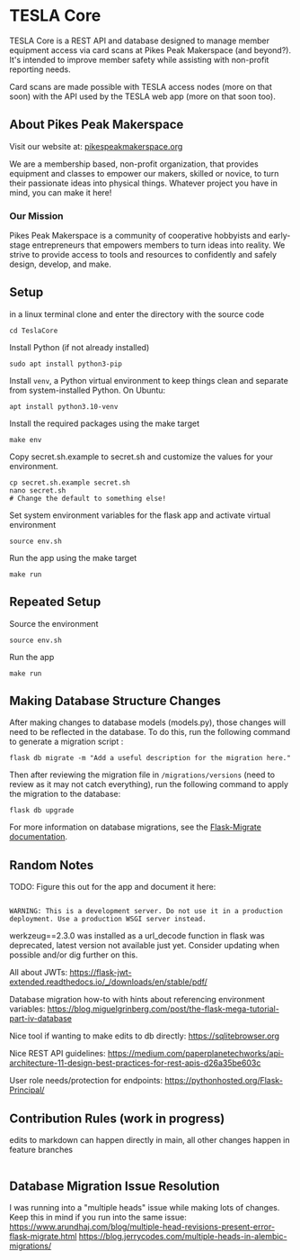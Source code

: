 # TESLA Core

TESLA Core is a REST API and database designed to manage member equipment access via card scans at Pikes Peak Makerspace (and beyond?). It's intended to improve member safety while assisting with non-profit reporting needs.

Card scans are made possible with TESLA access nodes (more on that soon) with the API used by the TESLA web app (more on that soon too).

## About Pikes Peak Makerspace

Visit our website at: [pikespeakmakerspace.org](https://pikespeakmakerspace.org)

We are a membership based, non-profit organization, that provides equipment and classes to empower our makers, skilled or novice, to turn their passionate ideas into physical things. Whatever project you have in mind, you can make it here!

### Our Mission

Pikes Peak Makerspace is a community of cooperative hobbyists and early-stage entrepreneurs that empowers members to turn ideas into reality. We strive to provide access to tools and resources to confidently and safely design, develop, and make.

## Setup

in a linux terminal clone and enter the directory with the source code

```
cd TeslaCore
```

Install Python (if not already installed)

```
sudo apt install python3-pip
```

Install `venv`, a Python virtual environment to keep things clean and separate from system-installed Python. On Ubuntu:

```
apt install python3.10-venv
```

Install the required packages using the make target

```
make env
```

Copy secret.sh.example to secret.sh and customize the values for your environment.

```
cp secret.sh.example secret.sh
nano secret.sh
# Change the default to something else!
```

Set system environment variables for the flask app and activate virtual environment

```
source env.sh
```

Run the app using the make target

```
make run
```

## Repeated Setup

Source the environment

```
source env.sh
```

Run the app

```
make run
```

## Making Database Structure Changes

After making changes to database models (models.py), those changes will need to be reflected in the database. To do this, run the following command to generate a migration script :

```
flask db migrate -m "Add a useful description for the migration here."
```

Then after reviewing the migration file in `/migrations/versions` (need to review as it may not catch everything), run the following command to apply the migration to the database:

```
flask db upgrade
```

For more information on database migrations, see the [Flask-Migrate documentation](https://flask-migrate.readthedocs.io/en/latest/).

## Random Notes

TODO: Figure this out for the app and document it here:

```

WARNING: This is a development server. Do not use it in a production deployment. Use a production WSGI server instead.

```

werkzeug==2.3.0 was installed as a url_decode function in flask was deprecated, latest version not available just yet. Consider updating when possible and/or dig further on this.

All about JWTs:
https://flask-jwt-extended.readthedocs.io/_/downloads/en/stable/pdf/

Database migration how-to with hints about referencing environment variables:
https://blog.miguelgrinberg.com/post/the-flask-mega-tutorial-part-iv-database

Nice tool if wanting to make edits to db directly:
https://sqlitebrowser.org

Nice REST API guidelines:
https://medium.com/paperplanetechworks/api-architecture-11-design-best-practices-for-rest-apis-d26a35be603c

User role needs/protection for endpoints:
https://pythonhosted.org/Flask-Principal/

## Contribution Rules (work in progress)

edits to markdown can happen directly in main, all other changes happen in feature branches

```

```

## Database Migration Issue Resolution

I was running into a "multiple heads" issue while making lots of changes. Keep this in mind if you run into the same issue:
https://www.arundhaj.com/blog/multiple-head-revisions-present-error-flask-migrate.html
https://blog.jerrycodes.com/multiple-heads-in-alembic-migrations/

